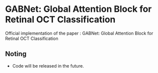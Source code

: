 # GABNet: Global Attention Block for Retinal OCT Classification

Official implementation of the paper : GABNet: Global Attention Block for Retinal OCT Classification

## Noting

- Code will be released in the future.
